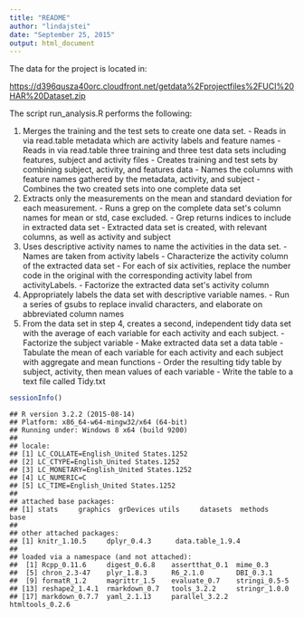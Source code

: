 ```yaml
---
title: "README"
author: "lindajstei"
date: "September 25, 2015"
output: html_document
---
```

The data for the project is located in:

https://d396qusza40orc.cloudfront.net/getdata%2Fprojectfiles%2FUCI%20HAR%20Dataset.zip 

The script run_analysis.R performs the following:
  1. Merges the training and the test sets to create one data set.
    - Reads in via read.table metadata which are activity labels and feature names
    - Reads in via read.table three training and three test data sets including features, subject and activity files
    - Creates training and test sets by combining subject, activity, and features data
    - Names the columns with feature names gathered by the metadata, activity, and subject
    - Combines the two created sets into one complete data set
  2. Extracts only the measurements on the mean and standard deviation for each measurement. 
    - Runs a grep on the complete data set's column names for mean or std, case excluded.
    - Grep returns indices to include in extracted data set
    - Extracted data set is created, with relevant columns, as well as activity and subject
  3. Uses descriptive activity names to name the activities in the data set.
    - Names are taken from activity labels
    - Characterize the activity column of the extracted data set
    - For each of six activities, replace the number code in the original with the corresponding activity label from activityLabels.
    - Factorize the extracted data set's activity column
  4. Appropriately labels the data set with descriptive variable names. 
    - Run a series of gsubs to replace invalid characters, and elaborate on abbreviated column names
  5. From the data set in step 4, creates a second, independent tidy data set with the average of each variable for each activity and each subject.
    - Factorize the subject variable
    - Make extracted data set a data table
    - Tabulate the mean of each variable for each activity and each subject with aggregate and mean functions
    - Order the resulting tidy table by subject, activity, then mean values of each variable
    - Write the table to a text file called Tidy.txt


```r
sessionInfo()
```

```
## R version 3.2.2 (2015-08-14)
## Platform: x86_64-w64-mingw32/x64 (64-bit)
## Running under: Windows 8 x64 (build 9200)
## 
## locale:
## [1] LC_COLLATE=English_United States.1252 
## [2] LC_CTYPE=English_United States.1252   
## [3] LC_MONETARY=English_United States.1252
## [4] LC_NUMERIC=C                          
## [5] LC_TIME=English_United States.1252    
## 
## attached base packages:
## [1] stats     graphics  grDevices utils     datasets  methods   base     
## 
## other attached packages:
## [1] knitr_1.10.5     dplyr_0.4.3      data.table_1.9.4
## 
## loaded via a namespace (and not attached):
##  [1] Rcpp_0.11.6     digest_0.6.8    assertthat_0.1  mime_0.3       
##  [5] chron_2.3-47    plyr_1.8.3      R6_2.1.0        DBI_0.3.1      
##  [9] formatR_1.2     magrittr_1.5    evaluate_0.7    stringi_0.5-5  
## [13] reshape2_1.4.1  rmarkdown_0.7   tools_3.2.2     stringr_1.0.0  
## [17] markdown_0.7.7  yaml_2.1.13     parallel_3.2.2  htmltools_0.2.6
```

